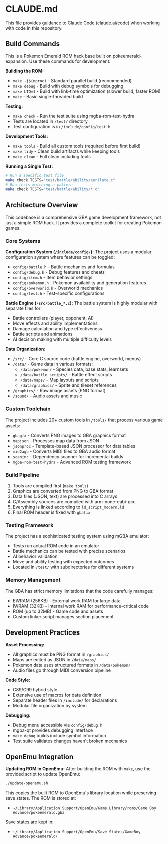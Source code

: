 # CLAUDE.md

This file provides guidance to Claude Code (claude.ai/code) when working with code in this repository.

## Build Commands

This is a Pokemon Emerald ROM hack base built on pokeemerald-expansion. Use these commands for development:

**Building the ROM:**
- `make -j$(nproc)` - Standard parallel build (recommended)
- `make debug` - Build with debug symbols for debugging
- `make LTO=1` - Build with link-time optimization (slower build, faster ROM)
- `make` - Basic single-threaded build

**Testing:**
- `make check` - Run the test suite using mgba-rom-test-hydra
- Tests are located in `/test/` directory
- Test configuration is in `/include/config/test.h`

**Development Tools:**
- `make tools` - Build all custom tools (required before first build)
- `make tidy` - Clean build artifacts while keeping tools
- `make clean` - Full clean including tools

**Running a Single Test:**
```bash
# Run a specific test file
make check TESTS="test/battle/ability/aerilate.c"
# Run tests matching a pattern
make check TESTS="test/battle/ability/*.c"
```

## Architecture Overview

This codebase is a comprehensive GBA game development framework, not just a simple ROM hack. It provides a complete toolkit for creating Pokemon games.

### Core Systems

**Configuration System (`/include/config/`):**
The project uses a modular configuration system where features can be toggled:
- `config/battle.h` - Battle mechanics and formulas
- `config/debug.h` - Debug features and cheats
- `config/item.h` - Item behavior settings
- `config/pokemon.h` - Pokemon availability and generation features
- `config/overworld.h` - Overworld mechanics
- `config/test.h` - Test-specific configurations

**Battle Engine (`/src/battle_*.c`):**
The battle system is highly modular with separate files for:
- Battle controllers (player, opponent, AI)
- Move effects and ability implementations
- Damage calculation and type effectiveness
- Battle scripts and animations
- AI decision making with multiple difficulty levels

**Data Organization:**
- `/src/` - Core C source code (battle engine, overworld, menus)
- `/data/` - Game data in various formats:
  - `/data/pokemon/` - Species data, base stats, learnsets
  - `/data/battle_scripts/` - Battle effect scripts
  - `/data/maps/` - Map layouts and scripts
  - `/data/graphics/` - Sprite and tileset references
- `/graphics/` - Raw image assets (PNG format)
- `/sound/` - Audio assets and music

### Custom Toolchain

The project includes 20+ custom tools in `/tools/` that process various game assets:
- `gbagfx` - Converts PNG images to GBA graphics format
- `mapjson` - Processes map data from JSON
- `jsonproc` - Template-based JSON processor for data tables
- `mid2agb` - Converts MIDI files to GBA audio format
- `scaninc` - Dependency scanner for incremental builds
- `mgba-rom-test-hydra` - Advanced ROM testing framework

### Build Pipeline

1. Tools are compiled first (`make tools`)
2. Graphics are converted from PNG to GBA format
3. Data files (JSON, text) are processed into C arrays
4. C/Assembly sources are compiled with arm-none-eabi-gcc
5. Everything is linked according to `ld_script_modern.ld`
6. Final ROM header is fixed with `gbafix`

### Testing Framework

The project has a sophisticated testing system using mGBA emulator:
- Tests run actual ROM code in an emulator
- Battle mechanics can be tested with precise scenarios
- AI behavior validation
- Move and ability testing with expected outcomes
- Located in `/test/` with subdirectories for different systems

### Memory Management

The GBA has strict memory limitations that the code carefully manages:
- EWRAM (256KB) - External work RAM for large data
- IWRAM (32KB) - Internal work RAM for performance-critical code
- ROM (up to 32MB) - Game code and assets
- Custom linker script manages section placement

## Development Practices

**Asset Processing:**
- All graphics must be PNG format in `/graphics/`
- Maps are edited as JSON in `/data/maps/`
- Pokemon data uses structured formats in `/data/pokemon/`
- Audio files go through MIDI conversion pipeline

**Code Style:**
- C89/C99 hybrid style
- Extensive use of macros for data definition
- Separate header files in `/include/` for declarations
- Modular file organization by system

**Debugging:**
- Debug menu accessible via `config/debug.h`
- mgba-qt provides debugging interface
- `make debug` builds include symbol information
- Test suite validates changes haven't broken mechanics

## OpenEmu Integration

**Updating ROM in OpenEmu:**
After building the ROM with `make`, use the provided script to update OpenEmu:
```bash
./update-openemu.sh
```

This copies the built ROM to OpenEmu's library location while preserving save states. The ROM is stored at:
- `~/Library/Application Support/OpenEmu/Game Library/roms/Game Boy Advance/pokeemerald.gba`

Save states are kept in:
- `~/Library/Application Support/OpenEmu/Save States/GameBoy Advance/pokeemerald/`
